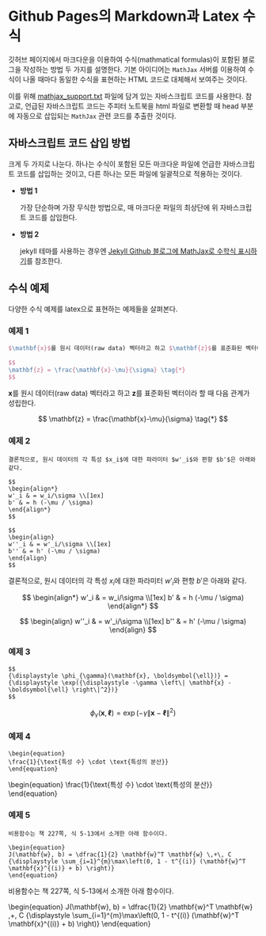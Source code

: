<script>
    MathJax.Hub.Config({
        "HTML-CSS": {
            /*preferredFont: "TeX",*/
            /*availableFonts: ["TeX", "STIX"],*/
            styles: {
                scale: 100,
                ".MathJax_Display": {
                    "font-size": "100%",
                }
            }
        }
    });
</script>
    
<!-- Load mathjax -->
<script src="https://cdnjs.cloudflare.com/ajax/libs/mathjax/2.7.7/latest.js?config=TeX-MML-AM_CHTML-full,Safe"> </script>
<!-- MathJax configuration -->
<script type="text/x-mathjax-config">
init_mathjax = function() {
    if (window.MathJax) {
    // MathJax loaded
        MathJax.Hub.Config({
            TeX: {
                equationNumbers: {
                autoNumber: "AMS",
                useLabelIds: true
                }
            },
            tex2jax: {
                inlineMath: [ ['$','$'], ["\\(","\\)"] ],
                displayMath: [ ['$$','$$'], ["\\[","\\]"] ],
                processEscapes: true,
                processEnvironments: true
            },
            displayAlign: 'center',
            CommonHTML: {
                linebreaks: { 
                automatic: true 
                }
            },
            "HTML-CSS": {
                linebreaks: { 
                automatic: true 
                }
            }
        });
    
        MathJax.Hub.Queue(["Typeset", MathJax.Hub]);
    }
}
init_mathjax();
</script>
<!-- End of mathjax configuration -->

# Github Pages의 Markdown과 Latex 수식

깃허브 페이지에서 마크다운을 이용하여 수식(mathmatical formulas)이 포함된
블로그을 작성하는 방법 두 가지를 설명한다.
기본 아이디어는 `MathJax` 서버를 이용하여 수식이 나올 때마다 동일한 수식을
표현하는 HTML 코드로 대체해서 보여주는 것이다. 

이를 위해 [mathjax_support.txt](./scripts/mathjax_support.txt) 파일에 담겨 
있는 자바스크립트 코드를 사용한다. 
참고로, 언급된 자바스크립트 코드는 주피터 노트북을 html 파일로 변환할 때 head 부분에 자동으로 
삽입되는 `MathJax` 관련 코드를 추출한 것이다.

## 자바스크립트  코드 삽입 방법

크게 두 가지로 나눈다. 하나는 수식이 포함된 모든 마크다운 파일에 언급한 자바스크립트
코드를 삽입하는 것이고, 다른 하나는 모든 파일에 일괄적으로 적용하는 것이다.

* __방법 1__

    가장 단순하며 가장 무식한 방법으로,
    매 마크다운 파일의 최상단에 위 자바스크립트 코드를 삽입한다.

* __방법 2__

    jekyll 테마를 사용하는 경우엔 
    [Jekyll Github 블로그에 MathJax로 수학식 표시하기](https://mkkim85.github.io/blog-apply-mathjax-to-jekyll-and-github-pages/)를
    참조한다.

## 수식 예제

다양한 수식 예제를 latex으로 표현하는 예제들을 살펴본다.

### 예제 1

```latex
$\mathbf{x}$를 원시 데이터(raw data) 벡터라고 하고 $\mathbf{z}$를 표준화된 벡터이라 할 때 다음 관계가 성립한다.

$$
\mathbf{z} = \frac{\mathbf{x}-\mu}{\sigma} \tag{*}
$$
```

$\mathbf{x}$를 원시 데이터(raw data) 벡터라고 하고 $\mathbf{z}$를 표준화된 벡터이라 할 때 다음 관계가 성립한다.

$$
\mathbf{z} = \frac{\mathbf{x}-\mu}{\sigma} \tag{*}
$$

### 예제 2

```
결론적으로, 원시 데이터의 각 특성 $x_i$에 대한 파라미터 $w'_i$와 편항 $b'$은 아래와 같다.

$$
\begin{align*}
w'_i & = w_i/\sigma \\[1ex]
b' & = h (-\mu / \sigma)
\end{align*}
$$

$$
\begin{align}
w''_i & = w'_i/\sigma \\[1ex]
b'' & = h' (-\mu / \sigma)
\end{align}
$$
```

결론적으로, 원시 데이터의 각 특성 $x_i$에 대한 파라미터 $w'_i$와 편항 $b'$은 아래와 같다.

$$
\begin{align*}
w'_i & = w_i/\sigma \\[1ex]
b' & = h (-\mu / \sigma)
\end{align*}
$$

$$
\begin{align}
w''_i & = w'_i/\sigma \\[1ex]
b'' & = h' (-\mu / \sigma)
\end{align}
$$

### 예제 3

```
$$
{\displaystyle \phi_{\gamma}(\mathbf{x}, \boldsymbol{\ell})} = {\displaystyle \exp({\displaystyle -\gamma \left\| \mathbf{x} - \boldsymbol{\ell} \right\|^2})}
$$
```

$$
{\displaystyle \phi_{\gamma}(\mathbf{x}, \boldsymbol{\ell})} = {\displaystyle \exp({\displaystyle -\gamma \left\| \mathbf{x} - \boldsymbol{\ell} \right\|^2})}
$$

### 예제 4

```
\begin{equation}
\frac{1}{\text{특성 수} \cdot \text{특성의 분산}}
\end{equation}
```

\begin{equation}
\frac{1}{\text{특성 수} \cdot \text{특성의 분산}}
\end{equation}

### 예제 5

```
비용함수는 책 227쪽, 식 5-13에서 소개한 아래 함수이다.

\begin{equation}
J(\mathbf{w}, b) = \dfrac{1}{2} \mathbf{w}^T \mathbf{w} \,+\, C {\displaystyle \sum_{i=1}^{m}\max\left(0, 1 - t^{(i)} (\mathbf{w}^T \mathbf{x}^{(i)} + b) \right)}
\end{equation}
```

비용함수는 책 227쪽, 식 5-13에서 소개한 아래 함수이다.

\begin{equation}
J(\mathbf{w}, b) = \dfrac{1}{2} \mathbf{w}^T \mathbf{w} \,+\, C {\displaystyle \sum_{i=1}^{m}\max\left(0, 1 - t^{(i)} (\mathbf{w}^T \mathbf{x}^{(i)} + b) \right)}
\end{equation}
